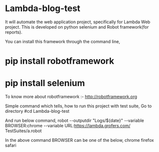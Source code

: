 # Lambda-blog-test


It will automate the web application project, specifically for Lambda Web project.
This is developed on python selenium and Robot framework(for reports).

You can install this framework through the command line,
# pip install robotframework
# pip install selenium

To know more about robotframework :- http://robotframework.org

Simple command which tells, how to run this project with test suite,
Go to directory
#cd Lambda-blog-test


And run below command,
robot --outputdir "Logs/${date}"  --variable  BROWSER:chrome  --variable URL:https://lambda.grofers.com/ TestSuites/a.robot

In the above command BROWSER can be one of the below,
chrome
firefox
safari
